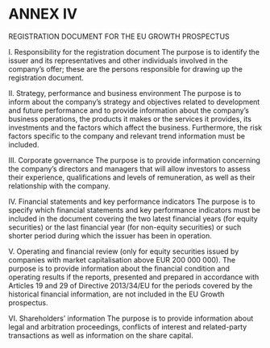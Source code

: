 # ANNEX IV

REGISTRATION DOCUMENT FOR THE EU GROWTH PROSPECTUS

I. Responsibility for the registration document The purpose is to identify the issuer and its representatives and other individuals involved in the company’s offer; these are the persons responsible for drawing up the registration document.

II. Strategy, performance and business environment The purpose is to inform about the company’s strategy and objectives related to development and future performance and to provide information about the company’s business operations, the products it makes or the services it provides, its investments and the factors which affect the business. Furthermore, the risk factors specific to the company and relevant trend information must be included.

III. Corporate governance The purpose is to provide information concerning the company’s directors and managers that will allow investors to assess their experience, qualifications and levels of remuneration, as well as their relationship with the company.

IV. Financial statements and key performance indicators The purpose is to specify which financial statements and key performance indicators must be included in the document covering the two latest financial years (for equity securities) or the last financial year (for non-equity securities) or such shorter period during which the issuer has been in operation.

V. Operating and financial review (only for equity securities issued by companies with market capitalisation above EUR 200 000 000). The purpose is to provide information about the financial condition and operating results if the reports, presented and prepared in accordance with Articles 19 and 29 of Directive 2013/34/EU for the periods covered by the historical financial information, are not included in the EU Growth prospectus.

VI. Shareholders’ information The purpose is to provide information about legal and arbitration proceedings, conflicts of interest and related-party transactions as well as information on the share capital.

